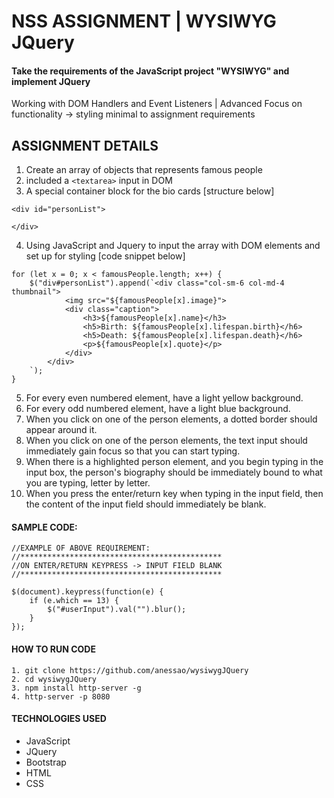# NSS ASSIGNMENT | WYSIWYG JQuery
#### Take the requirements of the JavaScript project "WYSIWYG" and implement JQuery
Working with DOM Handlers and Event Listeners | Advanced
Focus on functionality -> styling minimal to assignment requirements

## ASSIGNMENT DETAILS
1. Create an array of objects that represents famous people
2. included a `<textarea>` input in DOM
3. A special container block for the bio cards [structure below]
 ```
 <div id="personList">
 	
 </div>
 ```
4. Using JavaScript and Jquery to input the array with DOM elements and set up for styling [code snippet below]
```
for (let x = 0; x < famousPeople.length; x++) {
	$("div#personList").append(`<div class="col-sm-6 col-md-4 thumbnail">
			<img src="${famousPeople[x].image}">
			<div class="caption">
				<h3>${famousPeople[x].name}</h3>
				<h5>Birth: ${famousPeople[x].lifespan.birth}</h6>
				<h5>Death: ${famousPeople[x].lifespan.death}</h6>
				<p>${famousPeople[x].quote}</p>
			</div>
		</div>
	`);
}
```
5. For every even numbered element, have a light yellow background.
6. For every odd numbered element, have a light blue background.
7. When you click on one of the person elements, a dotted border should appear around it.
8. When you click on one of the person elements, the text input should immediately gain focus so that you can start typing.
9. When there is a highlighted person element, and you begin typing in the input box, the person's biography should be immediately bound to what you are typing, letter by letter.
1. When you press the enter/return key when typing in the input field, then the content of the input field should immediately be blank.

#### SAMPLE CODE:
```
//EXAMPLE OF ABOVE REQUIREMENT:
//*********************************************
//ON ENTER/RETURN KEYPRESS -> INPUT FIELD BLANK
//*********************************************

$(document).keypress(function(e) {
	if (e.which == 13) {
    	$("#userInput").val("").blur();
	}
});
```
#### HOW TO RUN CODE
```
1. git clone https://github.com/anessao/wysiwygJQuery
2. cd wysiwygJQuery
3. npm install http-server -g
4. http-server -p 8080
```
#### TECHNOLOGIES USED
- JavaScript
- JQuery
- Bootstrap
- HTML
- CSS

